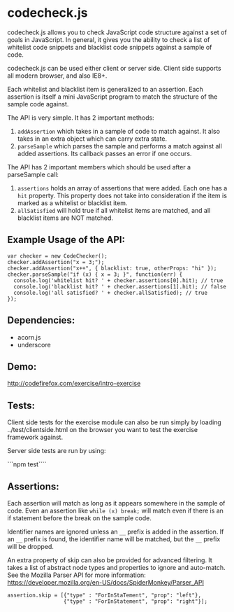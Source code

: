 codecheck.js
============

codecheck.js allows you to check JavaScript code structure against a set of goals in JavaScript.
In general, it gives you the ability to check a list of whitelist code snippets and blacklist code snippets against
a sample of code.

codecheck.js can be used either client or server side.
Client side supports all modern browser, and also IE8+.


Each whitelist and blacklist item is generalized to an assertion.
Each assertion is itself a mini JavaScript program to match the structure
of the sample code against.

The API is very simple. It has 2 important methods:

1. `addAssertion` which takes in a sample of code to match against. It also
   takes in an extra object which can carry extra state.
2. `parseSample` which parses the sample and performs a match against all
   added assertions.  Its callback passes an error if one occurs.

The API has 2 important members which should be used after a parseSample call:

1. `assertions` holds an array of assertions that were added. Each one has a `hit` property. This property does not take into consideration if the item is marked as a whitelist or blacklist item.
2. `allSatisfied` will hold true if all whitelist items are matched, and all blacklist items are NOT matched.

Example Usage of the API:
-------------------------

    var checker = new CodeChecker();
    checker.addAssertion("x = 3;");
    checker.addAssertion("x++", { blacklist: true, otherProps: "hi" });
    checker.parseSample("if (x) { x = 3; }", function(err) {
      console.log('whitelist hit? ' + checker.assertions[0].hit); // true
      console.log('blacklist hit? ' + checker.assertions[1].hit); // false
      console.log('all satisfied? ' + checker.allSatisfied); // true
    });

Dependencies:
-------------

- acorn.js
- underscore

Demo:
-----

http://codefirefox.com/exercise/intro-exercise

Tests:
------

Client side tests for the exercise module can also be run simply by
loading ../test/clientside.html on the browser you want to test the exercise
framework against.

Server side tests are run by using:

```npm test````


Assertions:
-----------

Each assertion will match as long as it appears somewhere in the sample of
code.  Even an assertion like `while (x) break;`  will match even if there
is an if statement before the break on the sample code.

Identifier names are ignored unless an `__` prefix is added in the assertion.
If an `__` prefix is found, the identifier name will be matched, but the `__` prefix will be dropped.

An extra property of skip can also be provided for advanced filtering.
It takes a list of abstract node types and properties to ignore and auto-match.
See the Mozilla Parser API for more information:
https://developer.mozilla.org/en-US/docs/SpiderMonkey/Parser_API

    assertion.skip = [{"type" : "ForInStaTement", "prop": "left"},
                      {"type" : "ForInStatement", "prop": "right"}];

